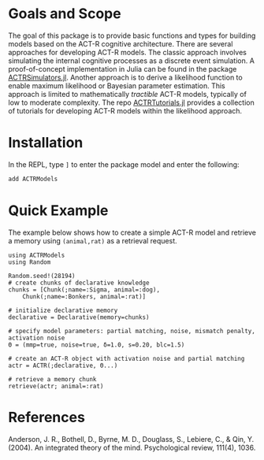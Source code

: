 # Goals and Scope 

The goal of this package is to provide basic functions and types for building models based
on the ACT-R cognitive architecture. There are several approaches for developing ACT-R models. The classic approach involves simulating the internal cognitive processes as a discrete event simulation. A proof-of-concept implementation in Julia can be found in the package [ACTRSimulators.jl](https://github.com/itsdfish/ACTRSimulators.jl). Another approach is to derive a likelihood function to enable maximum likelihood or Bayesian parameter estimation. This approach is limited to mathematically *tractible* ACT-R models, typically of low to moderate complexity. The repo [ACTRTutorials.jl](https://github.com/itsdfish/ACTRTutorials.jl) provides a collection of tutorials for developing ACT-R models within the likelihood approach.

# Installation

In the REPL, type `]` to enter the package model and enter the following:

```julia
add ACTRModels
```

# Quick Example
The example below shows how to create a simple ACT-R model and retrieve a memory using `(animal,rat)` as a retrieval request. 

```@example 
using ACTRModels
using Random

Random.seed!(28194)
# create chunks of declarative knowledge
chunks = [Chunk(;name=:Sigma, animal=:dog),
    Chunk(;name=:Bonkers, animal=:rat)]

# initialize declarative memory
declarative = Declarative(memory=chunks)

# specify model parameters: partial matching, noise, mismatch penalty, activation noise
Θ = (mmp=true, noise=true, δ=1.0, s=0.20, blc=1.5)  

# create an ACT-R object with activation noise and partial matching
actr = ACTR(;declarative, Θ...)

# retrieve a memory chunk
retrieve(actr; animal=:rat)
```
# References

Anderson, J. R., Bothell, D., Byrne, M. D., Douglass, S., Lebiere, C., & Qin, Y. (2004). An integrated theory of the mind. Psychological review, 111(4), 1036.